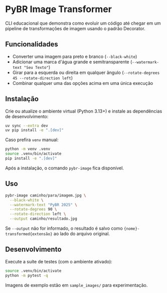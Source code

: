 # PyBR Image Transformer

CLI educacional que demonstra como evoluir um código até chegar em um pipeline de transformações de imagem usando o padrão Decorator.

## Funcionalidades

- Converter uma imagem para preto e branco (`--black-white`)
- Adicionar uma marca d'água grande e semitransparente (`--watermark-text "Seu Texto"`)
- Girar para a esquerda ou direita em qualquer ângulo (`--rotate-degrees 45 --rotate-direction left`)
- Combinar qualquer uma das opções acima em uma única execução

## Instalação

Crie ou atualize o ambiente virtual (Python 3.13+) e instale as dependências de desenvolvimento:

```bash
uv sync --extra dev
uv pip install -e ".[dev]"
```

Caso prefira `venv` manual:

```bash
python -m venv .venv
source .venv/bin/activate
pip install -e ".[dev]"
```

Após a instalação, o comando `pybr-image` fica disponível.

## Uso

```bash
pybr-image caminho/para/imagem.jpg \
  --black-white \
  --watermark-text "PyBR 2025" \
  --rotate-degrees 90 \
  --rotate-direction left \
  --output caminho/resultado.jpg
```

Se `--output` não for informado, o resultado é salvo como `{nome}-transformed{extensão}` ao lado do arquivo original.

## Desenvolvimento

Execute a suíte de testes (com o ambiente ativado):

```bash
source .venv/bin/activate
python -m pytest -q
```

Imagens de exemplo estão em `sample_images/` para experimentação.
